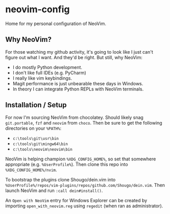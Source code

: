 # neovim-config
Home for my personal configuration of NeoVim.

## Why NeoVim?

For those watching my github activity, it's going to look like I just can't figure out what I want.  And they'd be right.  But still, why NeoVim:
  - I do mostly Python development.
  - I don't like full IDEs (e.g. PyCharm)
  - I really like vim keybindings.
  - Magit performance is just unbearable these days in Windows.
  - In theory I can integrate Python REPLs with NeoVim terminals.

## Installation / Setup

For now I'm sourcing NeoVim from chocolatey.  Should likely snag `git.portable`, `fzf` and `neovim` from `choco`.  Then be sure to get the following directories on your `%PATH%`:
  - `c:\tools\git\usr\bin`
  - `c:\tools\git\mingw64\bin`
  - `c:\tools\neovim\neovim\bin`

NeoVim is helping champion `%XDG_CONFIG_HOME%`, so set that somewhere appropriate (e.g. `%UserProfile%`).  Then clone this repo into `%XDG_CONFIG_HOME%/nvim`.

To bootstrap the plugins clone Shougo/dein.vim into `%UserProfile%/repos/vim-plugins/repos/github.com/Shougo/dein.vim`.  Then launch NeoVim and run `:call dein#install()`.

An `Open with NeoVim` entry for Windows Explorer can be created by importing `open_with_neovim.reg` using `regedit` (when ran as administrator).

